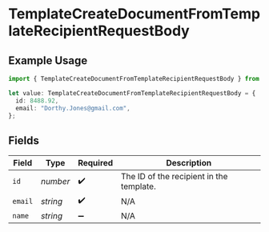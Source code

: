 # TemplateCreateDocumentFromTemplateRecipientRequestBody

## Example Usage

```typescript
import { TemplateCreateDocumentFromTemplateRecipientRequestBody } from "@documenso/sdk-typescript/models/operations";

let value: TemplateCreateDocumentFromTemplateRecipientRequestBody = {
  id: 8488.92,
  email: "Dorthy.Jones@gmail.com",
};
```

## Fields

| Field                                    | Type                                     | Required                                 | Description                              |
| ---------------------------------------- | ---------------------------------------- | ---------------------------------------- | ---------------------------------------- |
| `id`                                     | *number*                                 | :heavy_check_mark:                       | The ID of the recipient in the template. |
| `email`                                  | *string*                                 | :heavy_check_mark:                       | N/A                                      |
| `name`                                   | *string*                                 | :heavy_minus_sign:                       | N/A                                      |